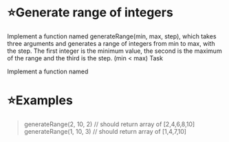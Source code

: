 # :star:Generate range of integers

Implement a function named generateRange(min, max, step), which takes three arguments and generates a range of integers from min to max, with the step. The first integer is the minimum value, the second is the maximum of the range and the third is the step. (min < max)
Task

Implement a function named

# :star:Examples

>   generateRange(2, 10, 2) // should return array of [2,4,6,8,10] <br>
    generateRange(1, 10, 3) // should return array of [1,4,7,10]